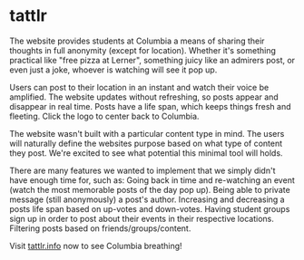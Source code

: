 # tattlr
The website provides students at Columbia a means of sharing their thoughts in full anonymity (except for location). Whether it's something practical like "free pizza at Lerner", something juicy like an admirers post, or even just a joke, whoever is watching will see it pop up.

Users can post to their location in an instant and watch their voice be amplified. The website updates without refreshing, so posts appear and disappear in real time. Posts have a life span, which keeps things fresh and fleeting. Click the logo to center back to Columbia.

The website wasn't built with a particular content type in mind. The users will naturally define the websites purpose based on what type of content they post. We're excited to see what potential this minimal tool will holds.

There are many features we wanted to implement that we simply didn't have enough time for, such as: 
  Going back in time and re-watching an event (watch the most memorable posts of the day pop up).
  Being able to private message (still anonymously) a post's author.
  Increasing and decreasing a posts life span based on up-votes and down-votes.
  Having student groups sign up in order to post about their events in their respective locations.
  Filtering posts based on friends/groups/content.
  
Visit [tattlr.info](Tattlr.info) now to see Columbia breathing!
